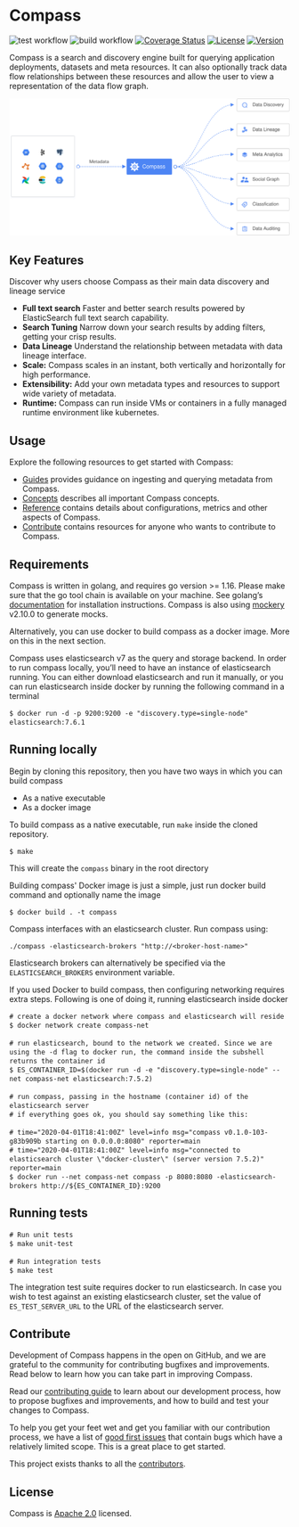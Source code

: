# Compass

![test workflow](https://github.com/odpf/compass/actions/workflows/test.yml/badge.svg)
![build workflow](https://github.com/odpf/compass/actions/workflows/build_dev.yml/badge.svg)
[![Coverage Status](https://coveralls.io/repos/github/odpf/compass/badge.svg?branch=main)](https://coveralls.io/github/odpf/compass?branch=main)
[![License](https://img.shields.io/badge/License-Apache%202.0-blue.svg?logo=apache)](LICENSE)
[![Version](https://img.shields.io/github/v/release/odpf/compass?logo=semantic-release)](Version)

Compass is a search and discovery engine built for querying application deployments, datasets and meta resources. It can also optionally track data flow relationships between these resources and allow the user to view a representation of the data flow graph.

<p align="center"><img src="./docs/assets/overview.svg" /></p>

## Key Features
Discover why users choose Compass as their main data discovery and lineage service

* **Full text search** Faster and better search results powered by ElasticSearch full text search capability.
* **Search Tuning** Narrow down your search results by adding filters, getting your crisp results.
* **Data Lineage** Understand the relationship between metadata with data lineage interface.
* **Scale:** Compass scales in an instant, both vertically and horizontally for high performance.
* **Extensibility:** Add your own metadata types and resources to support wide variety of metadata.
* **Runtime:** Compass can run inside VMs or containers in a fully managed runtime environment like kubernetes.

## Usage

Explore the following resources to get started with Compass:

* [Guides](docs/guides) provides guidance on ingesting and querying metadata from Compass.
* [Concepts](docs/concepts) describes all important Compass concepts.
* [Reference](docs/reference) contains details about configurations, metrics and other aspects of Compass.
* [Contribute](docs/contribute/contribution.md) contains resources for anyone who wants to contribute to Compass.

## Requirements

Compass is written in golang, and requires go version >= 1.16. Please make sure that the go tool chain is available on your machine. See golang’s [documentation](https://golang.org/) for installation instructions. Compass is also using [mockery](https://github.com/vektra/mockery) v2.10.0 to generate mocks.

Alternatively, you can use docker to build compass as a docker image. More on this in the next section.

Compass uses elasticsearch v7 as the query and storage backend. In order to run compass locally, you’ll need to have an instance of elasticsearch running.  You can either download elasticsearch and run it manually, or you can run elasticsearch inside docker by running the following command in a terminal
```
$ docker run -d -p 9200:9200 -e "discovery.type=single-node" elasticsearch:7.6.1
```

## Running locally
Begin by cloning this repository, then you have two ways in which you can build compass
* As a native executable
* As a docker image

To build compass as a native executable, run `make` inside the cloned repository.
```
$ make
```

This will create the `compass` binary in the root directory

Building compass' Docker image is just a simple, just run docker build command and optionally name the image
```
$ docker build . -t compass
```

Compass interfaces with an elasticsearch cluster. Run compass using:

```
./compass -elasticsearch-brokers "http://<broker-host-name>"
```

Elasticsearch brokers can alternatively be specified via the `ELASTICSEARCH_BROKERS` environment variable.

If you used Docker to build compass, then configuring networking requires extra steps. Following is one of doing it, running elasticsearch inside docker

```
# create a docker network where compass and elasticsearch will reside 
$ docker network create compass-net

# run elasticsearch, bound to the network we created. Since we are using the -d flag to docker run, the command inside the subshell returns the container id
$ ES_CONTAINER_ID=$(docker run -d -e "discovery.type=single-node" --net compass-net elasticsearch:7.5.2)

# run compass, passing in the hostname (container id) of the elasticsearch server
# if everything goes ok, you should say something like this:

# time="2020-04-01T18:41:00Z" level=info msg="compass v0.1.0-103-g83b909b starting on 0.0.0.0:8080" reporter=main
# time="2020-04-01T18:41:00Z" level=info msg="connected to elasticsearch cluster \"docker-cluster\" (server version 7.5.2)" reporter=main
$ docker run --net compass-net compass -p 8080:8080 -elasticsearch-brokers http://${ES_CONTAINER_ID}:9200 
```

## Running tests

```
# Run unit tests
$ make unit-test

# Run integration tests
$ make test
```

The integration test suite requires docker to run elasticsearch. In case you wish to test against an existing 
elasticsearch cluster, set the value of `ES_TEST_SERVER_URL` to the URL of the elasticsearch server.


## Contribute

Development of Compass happens in the open on GitHub, and we are grateful to the community for contributing bugfixes and improvements. Read below to learn how you can take part in improving Compass.

Read our [contributing guide](docs/contribute/contribution.md) to learn about our development process, how to propose bugfixes and improvements, and how to build and test your changes to Compass.

To help you get your feet wet and get you familiar with our contribution process, we have a list of [good first issues](https://github.com/odpf/compass/labels/good%20first%20issue) that contain bugs which have a relatively limited scope. This is a great place to get started.

This project exists thanks to all the [contributors](https://github.com/odpf/compass/graphs/contributors).

## License
Compass is [Apache 2.0](LICENSE) licensed.
